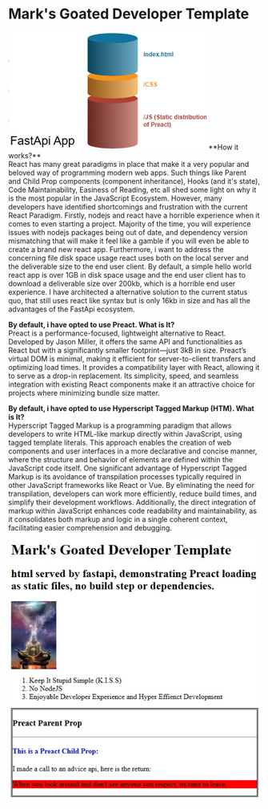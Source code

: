 <h1>Mark's Goated Developer Template</h1>
<img src="https://raw.githubusercontent.com/RetributionByRevenue/Mark-s-Goated-Developer-Template/main/Architecture.png">
**How it works?**<br>
React has many great paradigms in place that make it a very popular and beloved way of programming modern web apps. Such things like Parent and Child Prop components (component inheritance), Hooks (and it's state), Code Maintainability, Easiness of Reading, etc all shed some light on why it is the most popular in the JavaScript Ecosystem.
However, many developers have identified shortcomings and frustration with the current React Paradigm. Firstly, nodejs and react have a horrible experience when it comes to even starting a project. Majority of the time, you will experience issues with nodejs packages being out of date, and dependency version mismatching that will make it feel like a gamble if you will even be able to create a brand new react app. Furthermore, i want to address the concerning file disk space usage react uses both on the local server and the deliverable size to the end user client. By default, a simple hello world react app is over 1GB in disk space usage and the end user client has to download a deliverable size over 200kb, which is a horrible end user experience.
I have architected a alternative solution to the current status quo, that still uses react like syntax but is only 16kb in size and has all the advantages of the FastApi ecosystem.

**By default, i have opted to use Preact. What is It?**<br>
Preact is a performance-focused, lightweight alternative to React. Developed by Jason Miller, it offers the same API and functionalities as React but with a significantly smaller footprint—just 3kB in size. Preact’s virtual DOM is minimal, making it efficient for server-to-client transfers and optimizing load times. It provides a compatibility layer with React, allowing it to serve as a drop-in replacement.  Its simplicity, speed, and seamless integration with existing React components make it an attractive choice for projects where minimizing bundle size matter.

**By default, i have opted to use Hyperscript Tagged Markup (HTM). What is It?**<br>
Hyperscript Tagged Markup is a programming paradigm that allows developers to write HTML-like markup directly within JavaScript, using tagged template literals. This approach enables the creation of web components and user interfaces in a more declarative and concise manner, where the structure and behavior of elements are defined within the JavaScript code itself. One significant advantage of Hyperscript Tagged Markup is its avoidance of transpilation processes typically required in other JavaScript frameworks like React or Vue. By eliminating the need for transpilation, developers can work more efficiently, reduce build times, and simplify their development workflows. Additionally, the direct integration of markup within JavaScript enhances code readability and maintainability, as it consolidates both markup and logic in a single coherent context, facilitating easier comprehension and debugging.






<img src="https://raw.githubusercontent.com/RetributionByRevenue/Mark-s-Goated-Developer-Template/main/Homepage.jpg">
